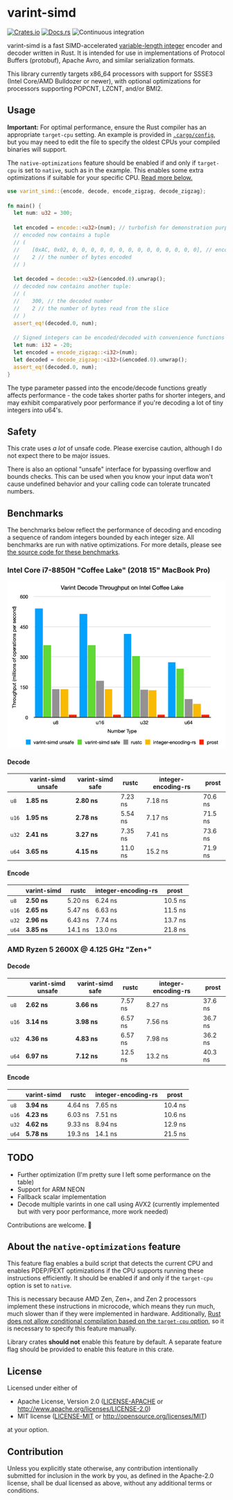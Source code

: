 varint-simd
==
[![Crates.io](https://img.shields.io/crates/v/varint-simd)](https://crates.io/crates/varint-simd)
[![Docs.rs](https://docs.rs/varint-simd/badge.svg)](https://docs.rs/varint-simd)
![Continuous integration](https://github.com/as-com/varint-simd/workflows/Continuous%20integration/badge.svg)

varint-simd is a fast SIMD-accelerated [variable-length integer](https://developers.google.com/protocol-buffers/docs/encoding) 
encoder and decoder written in Rust. It is intended for use in implementations of Protocol Buffers (protobuf), Apache
Avro, and similar serialization formats.

This library currently targets x86_64 processors with support for SSSE3 (Intel Core/AMD Bulldozer or newer), with 
optional optimizations for processors supporting POPCNT, LZCNT, and/or BMI2.

## Usage
**Important:** For optimal performance, ensure the Rust compiler has an appropriate `target-cpu` setting. An example is
provided in [`.cargo/config`](.cargo/config), but you may need to edit the file to specify the oldest CPUs your compiled
binaries will support.

The `native-optimizations` feature should be enabled if and only if `target-cpu` is set to `native`, such as in the 
example. This enables some extra optimizations if suitable for your specific CPU. 
[Read more below.](#about-the-native-optimizations-feature)

```rust
use varint_simd::{encode, decode, encode_zigzag, decode_zigzag};

fn main() {
  let num: u32 = 300;
  
  let encoded = encode::<u32>(num); // turbofish for demonstration purposes, usually not necessary
  // encoded now contains a tuple
  // (
  //    [0xAC, 0x02, 0, 0, 0, 0, 0, 0, 0, 0, 0, 0, 0, 0, 0, 0], // encoded in a 128-bit vector
  //    2 // the number of bytes encoded
  // )
  
  let decoded = decode::<u32>(&encoded.0).unwrap();
  // decoded now contains another tuple:
  // (
  //    300, // the decoded number
  //    2 // the number of bytes read from the slice
  // )
  assert_eq!(decoded.0, num);
  
  // Signed integers can be encoded/decoded with convenience functions encode_zigzag and decode_zigzag
  let num: i32 = -20;
  let encoded = encode_zigzag::<i32>(num);
  let decoded = decode_zigzag::<i32>(&encoded.0).unwrap();
  assert_eq!(decoded.0, num);
}
```

The type parameter passed into the encode/decode functions greatly affects performance - the code takes shorter paths
for shorter integers, and may exhibit comparatively poor performance if you're decoding a lot of tiny integers 
into u64's.

## Safety
This crate uses *a lot* of unsafe code. Please exercise caution, although I do not expect there to be major issues.

There is also an optional "unsafe" interface for bypassing overflow and bounds checks. This can be used when you know 
your input data won't cause undefined behavior and your calling code can tolerate truncated numbers.

## Benchmarks
The benchmarks below reflect the performance of decoding and encoding a sequence of random integers bounded by each 
integer size. All benchmarks are run with native optimizations. 
For more details, please see [the source code for these benchmarks](benches/varint_bench.rs).

### Intel Core i7-8850H "Coffee Lake" (2018 15" MacBook Pro)

![benchmark graph](images/benchmark.png)

#### Decode
|   | varint-simd unsafe | varint-simd safe | rustc | integer-encoding-rs | prost |
| -- | -- | -- | -- | -- | -- |
| `u8`  | **1.85 ns** | **2.80 ns** | 7.23 ns | 7.18 ns | 70.6 ns |
| `u16` | **1.95 ns** | **2.78 ns** | 5.54 ns | 7.17 ns | 71.5 ns |
| `u32` | **2.41 ns** | **3.27 ns** | 7.35 ns | 7.41 ns | 73.6 ns |
| `u64` | **3.65 ns** | **4.15 ns** | 11.0 ns | 15.2 ns | 71.9 ns |

#### Encode
|   | varint-simd | rustc | integer-encoding-rs | prost |
| -- | -- | -- | -- | -- |
| `u8`  | **2.50 ns** | 5.20 ns | 6.24 ns | 10.5 ns |
| `u16` | **2.65 ns** | 5.47 ns | 6.63 ns | 11.5 ns |
| `u32` | **2.96 ns** | 6.43 ns | 7.74 ns | 13.7 ns |
| `u64` | **3.85 ns** | 14.1 ns | 13.0 ns | 21.8 ns |

### AMD Ryzen 5 2600X @ 4.125 GHz "Zen+"
#### Decode
|   | varint-simd unsafe | varint-simd safe | rustc | integer-encoding-rs | prost |
| -- | -- | -- | -- | -- | -- |
| `u8`  | **2.62 ns** | **3.66 ns** | 7.57 ns | 8.27 ns | 37.6 ns |
| `u16` | **3.14 ns** | **3.98 ns** | 6.57 ns | 7.56 ns | 36.7 ns |
| `u32` | **4.36 ns** | **4.83 ns** | 6.57 ns | 7.98 ns | 36.2 ns |
| `u64` | **6.97 ns** | **7.12 ns** | 12.5 ns | 13.2 ns | 40.3 ns |

#### Encode
|   | varint-simd | rustc | integer-encoding-rs | prost |
| -- | -- | -- | -- | -- |
| `u8`  | **3.94 ns** | 4.64 ns | 7.65 ns | 10.4 ns |
| `u16` | **4.23 ns** | 6.03 ns | 7.51 ns | 10.6 ns |
| `u32` | **4.62 ns** | 9.33 ns | 8.94 ns | 12.9 ns |
| `u64` | **5.78 ns** | 19.3 ns | 14.1 ns | 21.5 ns |

## TODO
* Further optimization (I'm pretty sure I left some performance on the table)
* Support for ARM NEON
* Fallback scalar implementation
* Decode multiple varints in one call using AVX2 (currently implemented but with very poor performance, more work needed)

Contributions are welcome. 🙂

## About the `native-optimizations` feature

This feature flag enables a build script that detects the current CPU and enables PDEP/PEXT optimizations if the CPU
supports running these instructions efficiently. It should be enabled if and only if the `target-cpu` option is set to 
`native`.

This is necessary because AMD Zen, Zen+, and Zen 2 processors implement these instructions in microcode, which means
they run much, much slower than if they were implemented in hardware. Additionally, [Rust does not allow conditional
compilation based on the `target-cpu` option](https://github.com/rust-lang/rust/issues/44036), so it is necessary to 
specify this feature manually.

Library crates **should not** enable this feature by default. A separate feature flag should be provided to enable this
feature in this crate. 

## License

Licensed under either of

* Apache License, Version 2.0
  ([LICENSE-APACHE](LICENSE-APACHE) or http://www.apache.org/licenses/LICENSE-2.0)
* MIT license
  ([LICENSE-MIT](LICENSE-MIT) or http://opensource.org/licenses/MIT)

at your option.

## Contribution

Unless you explicitly state otherwise, any contribution intentionally submitted
for inclusion in the work by you, as defined in the Apache-2.0 license, shall be
dual licensed as above, without any additional terms or conditions.
